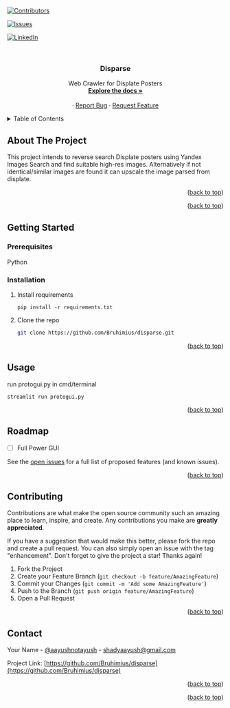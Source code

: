 <!-- Improved compatibility of back to top link: See: https://github.com/othneildrew/Best-README-Template/pull/73 -->
<a name="readme-top"></a>
<!--
*** Thanks for checking out the Best-README-Template. If you have a suggestion
*** that would make this better, please fork the repo and create a pull request
*** or simply open an issue with the tag "enhancement".
*** Don't forget to give the project a star!
*** Thanks again! Now go create something AMAZING! :D
-->



<!-- PROJECT SHIELDS -->
<!--
*** I'm using markdown "reference style" links for readability.
*** Reference links are enclosed in brackets [ ] instead of parentheses ( ).
*** See the bottom of this document for the declaration of the reference variables
*** for contributors-url, forks-url, etc. This is an optional, concise syntax you may use.
*** https://www.markdownguide.org/basic-syntax/#reference-style-links
-->
[![Contributors][contributors-shield]][contributors-url]
<!-- [![Forks][forks-shield]][forks-url] -->
<!-- [![Stargazers][stars-shield]][stars-url] -->
[![Issues][issues-shield]][issues-url]
<!-- [![MIT License][license-shield]][license-url] -->
[![LinkedIn][linkedin-shield]][linkedin-url]



<!-- PROJECT LOGO -->
<br />
<div align="center">
  <a href="https://github.com/Bruhimius/disparse">
    <!-- <img src="images/logo.png" alt="Logo" width="80" height="80"> -->
  </a>

<h3 align="center">Disparse</h3>

  <p align="center">
    Web Crawler for Displate Posters
    <br />
    <a href="https://github.com/Bruhimius/disparse"><strong>Explore the docs »</strong></a>
    <br />
    <br />
    <!-- <a href="https://github.com/Bruhimius/disparse">View Demo</a> -->
    ·
    <a href="https://github.com/Bruhimius/disparse/issues">Report Bug</a>
    ·
    <a href="https://github.com/Bruhimius/disparse/issues">Request Feature</a>
  </p>
</div>



<!-- TABLE OF CONTENTS -->
<details>
  <summary>Table of Contents</summary>
  <ol>
    <li>
      <a href="#about-the-project">About The Project</a>
      <ul>
        <li><a href="#built-with">Built With</a></li>
      </ul>
    </li>
    <li>
      <a href="#getting-started">Getting Started</a>
      <ul>
        <li><a href="#prerequisites">Prerequisites</a></li>
        <li><a href="#installation">Installation</a></li>
      </ul>
    </li>
    <li><a href="#usage">Usage</a></li>
    <li><a href="#roadmap">Roadmap</a></li>
    <li><a href="#contributing">Contributing</a></li>
    <li><a href="#license">License</a></li>
    <li><a href="#contact">Contact</a></li>
    <li><a href="#acknowledgments">Acknowledgments</a></li>
  </ol>
</details>



<!-- ABOUT THE PROJECT -->
## About The Project

<!-- [![Product Name Screen Shot][product-screenshot]](https://example.com) -->

This project intends to reverse search Displate posters using Yandex Images Search and find suitable high-res images. Alternatively if not identical/similar images are found it can upscale the image parsed from displate.

<p align="right">(<a href="#readme-top">back to top</a>)</p>



<!-- ### Built With

* [![Next][Next.js]][Next-url]
* [![React][React.js]][React-url]
* [![Vue][Vue.js]][Vue-url]
* [![Angular][Angular.io]][Angular-url]
* [![Svelte][Svelte.dev]][Svelte-url]
* [![Laravel][Laravel.com]][Laravel-url]
* [![Bootstrap][Bootstrap.com]][Bootstrap-url]
* [![JQuery][JQuery.com]][JQuery-url] -->

<p align="right">(<a href="#readme-top">back to top</a>)</p>



<!-- GETTING STARTED -->
## Getting Started
### Prerequisites

Python

### Installation

1. Install requirements
    ```
    pip install -r requirements.txt
    ```
2. Clone the repo
   ```sh
   git clone https://github.com/Bruhimius/disparse.git
   ```

<p align="right">(<a href="#readme-top">back to top</a>)</p>



<!-- USAGE EXAMPLES -->
## Usage

run protogui.py in cmd/terminal
```
streamlit run protogui.py
```

<!-- _For more examples, please refer to the [Documentation](https://example.com)_ -->

<p align="right">(<a href="#readme-top">back to top</a>)</p>



<!-- ROADMAP -->
## Roadmap

- [ ] Full Power GUI
<!-- - [ ] Feature 2
- [ ] Feature 3
    - [ ] Nested Feature -->

See the [open issues](https://github.com/Bruhimius/disparse/issues) for a full list of proposed features (and known issues).

<p align="right">(<a href="#readme-top">back to top</a>)</p>



<!-- CONTRIBUTING -->
## Contributing

Contributions are what make the open source community such an amazing place to learn, inspire, and create. Any contributions you make are **greatly appreciated**.

If you have a suggestion that would make this better, please fork the repo and create a pull request. You can also simply open an issue with the tag "enhancement".
Don't forget to give the project a star! Thanks again!

1. Fork the Project
2. Create your Feature Branch (`git checkout -b feature/AmazingFeature`)
3. Commit your Changes (`git commit -m 'Add some AmazingFeature'`)
4. Push to the Branch (`git push origin feature/AmazingFeature`)
5. Open a Pull Request

<p align="right">(<a href="#readme-top">back to top</a>)</p>



<!-- LICENSE -->
<!-- ## License

Distributed under the MIT License. See `LICENSE.txt` for more information.

<p align="right">(<a href="#readme-top">back to top</a>)</p> -->



<!-- CONTACT -->
## Contact

Your Name - [@aayushnotayush](https://twitter.com/aayushnotayush) - shadyaayush@gmail.com

Project Link: [https://github.com/Bruhimius/disparse](https://github.com/Bruhimius/disparse)

<p align="right">(<a href="#readme-top">back to top</a>)</p>



<!-- ACKNOWLEDGMENTS -->
<!-- ## Acknowledgments

* []()
* []()
* []() -->

<p align="right">(<a href="#readme-top">back to top</a>)</p>



<!-- MARKDOWN LINKS & IMAGES -->
<!-- https://www.markdownguide.org/basic-syntax/#reference-style-links -->
[contributors-shield]: https://img.shields.io/github/contributors/Bruhimius/disparse.svg?style=for-the-badge
[contributors-url]: https://github.com/Bruhimius/disparse/graphs/contributors
[forks-shield]: https://img.shields.io/github/forks/Bruhimius/disparse.svg?style=for-the-badge
[forks-url]: https://github.com/Bruhimius/disparse/network/members
[stars-shield]: https://img.shields.io/github/stars/Bruhimius/disparse.svg?style=for-the-badge
[stars-url]: https://github.com/Bruhimius/disparse/stargazers
[issues-shield]: https://img.shields.io/github/issues/Bruhimius/disparse.svg?style=for-the-badge
[issues-url]: https://github.com/Bruhimius/disparse/issues
[license-shield]: https://img.shields.io/github/license/Bruhimius/disparse.svg?style=for-the-badge
[license-url]: https://github.com/Bruhimius/disparse/blob/master/LICENSE.txt
[linkedin-shield]: https://img.shields.io/badge/-LinkedIn-black.svg?style=for-the-badge&logo=linkedin&colorB=555
[linkedin-url]: https://linkedin.com/in/aayush101
[product-screenshot]: images/screenshot.png
[Next.js]: https://img.shields.io/badge/next.js-000000?style=for-the-badge&logo=nextdotjs&logoColor=white
[Next-url]: https://nextjs.org/
[React.js]: https://img.shields.io/badge/React-20232A?style=for-the-badge&logo=react&logoColor=61DAFB
[React-url]: https://reactjs.org/
[Vue.js]: https://img.shields.io/badge/Vue.js-35495E?style=for-the-badge&logo=vuedotjs&logoColor=4FC08D
[Vue-url]: https://vuejs.org/
[Angular.io]: https://img.shields.io/badge/Angular-DD0031?style=for-the-badge&logo=angular&logoColor=white
[Angular-url]: https://angular.io/
[Svelte.dev]: https://img.shields.io/badge/Svelte-4A4A55?style=for-the-badge&logo=svelte&logoColor=FF3E00
[Svelte-url]: https://svelte.dev/
[Laravel.com]: https://img.shields.io/badge/Laravel-FF2D20?style=for-the-badge&logo=laravel&logoColor=white
[Laravel-url]: https://laravel.com
[Bootstrap.com]: https://img.shields.io/badge/Bootstrap-563D7C?style=for-the-badge&logo=bootstrap&logoColor=white
[Bootstrap-url]: https://getbootstrap.com
[JQuery.com]: https://img.shields.io/badge/jQuery-0769AD?style=for-the-badge&logo=jquery&logoColor=white
[JQuery-url]: https://jquery.com 